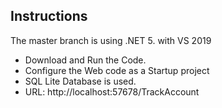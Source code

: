 
## Instructions

The master branch is using .NET 5. with VS 2019  

-  Download and Run the Code.
-  Configure the Web code as a Startup project
-  SQL Lite Database is used.
-  URL: http://localhost:57678/TrackAccount
